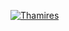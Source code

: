 <a href="https://ibb.co/QQZcDzW"><img src="https://i.ibb.co/PjRYD32/Thamires.png" alt="Thamires" border="0"></a>
